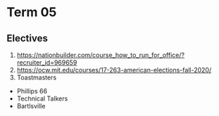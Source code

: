 # Term 05


## Electives

1. https://nationbuilder.com/course_how_to_run_for_office/?recruiter_id=969659
2. https://ocw.mit.edu/courses/17-263-american-elections-fall-2020/
3. Toastmasters
  * Phillips 66
  * Technical Talkers
  * Bartlsville
